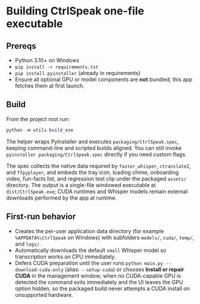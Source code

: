 # Building CtrlSpeak one-file executable

## Prereqs
- Python 3.10+ on Windows
- `pip install -r requirements.txt`
- `pip install pyinstaller` (already in requirements)
- Ensure all optional GPU or model components are **not** bundled; this app fetches them at first launch.

## Build
From the project root run:

```powershell
python -m utils.build_exe
```

The helper wraps PyInstaller and executes `packaging/CtrlSpeak.spec`, keeping command-line and scripted builds aligned. You can still invoke `pyinstaller packaging/CtrlSpeak.spec` directly if you need custom flags.

The spec collects the native data required by `faster_whisper`, `ctranslate2`, and `ffpyplayer`, and embeds the tray icon, loading chime, onboarding video, fun-facts list, and regression test clip under the packaged `assets/` directory. The output is a single-file windowed executable at `dist/CtrlSpeak.exe`; CUDA runtimes and Whisper models remain external downloads performed by the app at runtime.

## First-run behavior
- Creates the per-user application data directory (for example `%APPDATA%\CtrlSpeak` on Windows) with subfolders `models/`, `cuda/`, `temp/`, and `logs/`.
- Automatically downloads the default `small` Whisper model so transcription works on CPU immediately.
- Defers CUDA preparation until the user runs `python main.py --download-cuda-only` (alias: `--setup-cuda`) or chooses **Install or repair CUDA** in the management window; when no CUDA-capable GPU is detected the command exits immediately and the UI leaves the GPU option hidden, so the packaged build never attempts a CUDA install on unsupported hardware.
